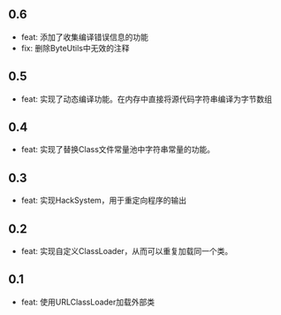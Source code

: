 ## 0.6

- feat: 添加了收集编译错误信息的功能
- fix: 删除ByteUtils中无效的注释

## 0.5

- feat: 实现了动态编译功能。在内存中直接将源代码字符串编译为字节数组

## 0.4

- feat: 实现了替换Class文件常量池中字符串常量的功能。

## 0.3

- feat: 实现HackSystem，用于重定向程序的输出

## 0.2

- feat: 实现自定义ClassLoader，从而可以重复加载同一个类。

## 0.1 

- feat: 使用URLClassLoader加载外部类
